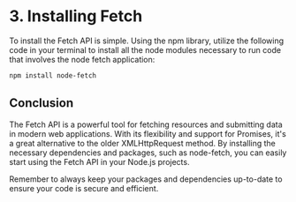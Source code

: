 # 3. Installing Fetch

To install the Fetch API is simple. Using the npm library, utilize the following code in your terminal to install all the node modules necessary to run code that involves the node fetch application:

```bash
npm install node-fetch
```

## Conclusion

The Fetch API is a powerful tool for fetching resources and submitting data in modern web applications. With its flexibility and support for Promises, it's a great alternative to the older XMLHttpRequest method. By installing the necessary dependencies and packages, such as node-fetch, you can easily start using the Fetch API in your Node.js projects.

Remember to always keep your packages and dependencies up-to-date to ensure your code is secure and efficient.
